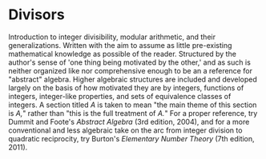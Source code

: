 # Divisors

Introduction to integer divisibility, modular arithmetic, and their generalizations. Written with the aim to assume as little pre-existing mathematical knowledge as possible of the reader. Structured by the author's sense of 'one thing being motivated by the other,' and as such is neither organized like nor comprehensive enough to be an a reference for "abstract" algebra. Higher algebraic structures are included and developed largely on the basis of how motivated they are by integers, functions of integers, integer-like properties, and sets of equivalence classes of integers. A section titled *A* is taken to mean "the main theme of this section is *A,*" rather than "this is the full treatment of *A.*" For a proper reference, try Dummit and Foote's *Abstract Algebra* (3rd edition, 2004), and for a more conventional and less algebraic take on the arc from integer division to quadratic reciprocity, try Burton's *Elementary Number Theory* (7th edition, 2011).
